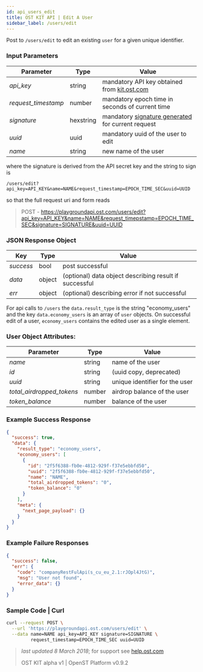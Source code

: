 ```yaml
---
id: api_users_edit
title: OST KIT API | Edit A User
sidebar_label: /users/edit
---
```


Post to `/users/edit` to edit an existing `user` for a given unique identifier.

### Input Parameters

| Parameter           | Type      | Value  |
|---------------------|-----------|--------|
| _api_key_           | string    | mandatory API key obtained from [kit.ost.com](https://kit.ost.com) |
| _request_timestamp_ | number    | mandatory epoch time in seconds of current time |
| _signature_         | hexstring | mandatory [signature generated]() for current request |
| _uuid_              | uuid      | mandatory uuid of the user to edit |
| _name_              | string    | new name of the user |

where the signature is derived from the API secret key and the string to sign is

`/users/edit?api_key=API_KEY&name=NAME&request_timestamp=EPOCH_TIME_SEC&uuid=UUID`

so that the full request uri and form reads

> POST - https://playgroundapi.ost.com/users/edit?api_key=API_KEY&name=NAME&request_timepstamp=EPOCH_TIME_SEC&signature=SIGNATURE&uuid=UUID

### JSON Response Object

| Key        | Type   | Value      |
|------------|--------|------------|
| _success_  | bool   | post successful |
| _data_     | object | (optional) data object describing result if successful   |
| _err_      | object | (optional) describing error if not successful |

For api calls to `/users` the `data.result_type` is the string "economy_users"
and the key `data.economy_users` is an array of `user` objects.
On successful edit of a user, `economy_users` contains the edited user as a single element.

### User Object Attributes:

| Parameter | Type   | Value  |
|-----------|--------|--------|
| _name_    | string | name of the user  |
| _id_      | string | (uuid copy, deprecated) |
| _uuid_    | string | unique identifier for the user  |
| _total_airdropped_tokens_ | number | airdrop balance of the user |
| _token_balance_           | number | balance of the user         |

### Example Success Response

```json
{
  "success": true,
  "data": {
    "result_type": "economy_users",
    "economy_users": [
      {
        "id": "2f5f6388-fb0e-4812-929f-f37e5ebbfd50",
        "uuid": "2f5f6388-fb0e-4812-929f-f37e5ebbfd50",
        "name": "NAME",
        "total_airdropped_tokens": "0",
        "token_balance": "0"
      }
    ],
    "meta": {
      "next_page_payload": {}
    }
  }
}
```

### Example Failure Responses

```json
{
  "success": false,
  "err": {
    "code": "companyRestFulApi(s_cu_eu_2.1:rJOpl4JtG)",
    "msg": "User not found",
    "error_data": {}
  }
}
```

### Sample Code | Curl
```bash
curl --request POST \
  --url 'https://playgroundapi.ost.com/users/edit' \
  --data name=NAME api_key=API_KEY signature=SIGNATURE \
         request_timestamp=EPOCH_TIME_SEC uuid=UUID
```

>_last updated 8 March 2018_; for support see [help.ost.com](help.ost.com)
>
> OST KIT alpha v1 | OpenST Platform v0.9.2
